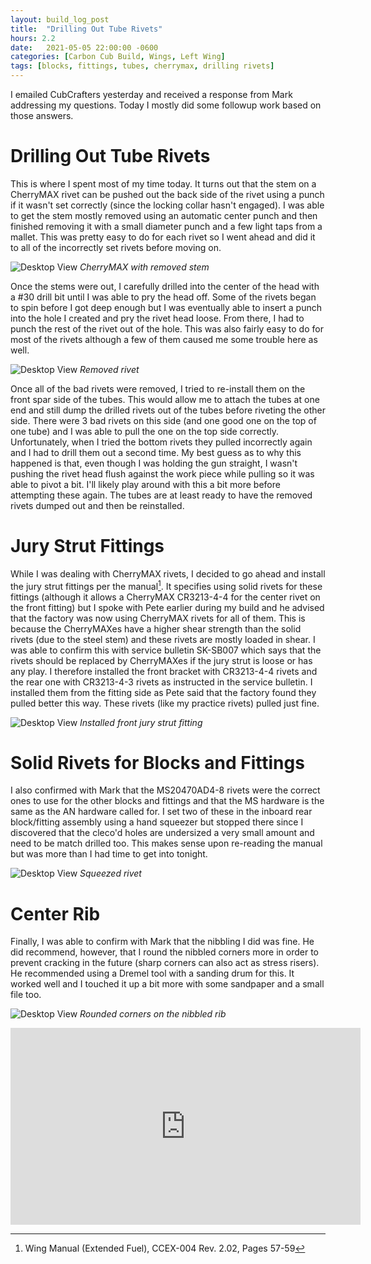 ```yaml
---
layout: build_log_post
title:  "Drilling Out Tube Rivets"
hours: 2.2
date:   2021-05-05 22:00:00 -0600
categories: [Carbon Cub Build, Wings, Left Wing]
tags: [blocks, fittings, tubes, cherrymax, drilling rivets]
---
```

I emailed CubCrafters yesterday and received a response from Mark addressing my questions. Today I mostly did some followup work based on those answers.

# Drilling Out Tube Rivets

This is where I spent most of my time today. It turns out that the stem on a CherryMAX rivet can be pushed out the back side of the rivet using a punch if it wasn't set correctly (since the locking collar hasn't engaged). I was able to get the stem mostly removed using an automatic center punch and then finished removing it with a small diameter punch and a few light taps from a mallet. This was pretty easy to do for each rivet so I went ahead and did it to all of the incorrectly set rivets before moving on.

![Desktop View](/assets/img/posts/2021/2021-05-05-drilling-out-tube-rivets/removed_stem.png)
_CherryMAX with removed stem_

Once the stems were out, I carefully drilled into the center of the head with a #30 drill bit until I was able to pry the head off. Some of the rivets began to spin before I got deep enough but I was eventually able to insert a punch into the hole I created and pry the rivet head loose. From there, I had to punch the rest of the rivet out of the hole. This was also fairly easy to do for most of the rivets although a few of them caused me some trouble here as well.

![Desktop View](/assets/img/posts/2021/2021-05-05-drilling-out-tube-rivets/removed_rivet.png)
_Removed rivet_

Once all of the bad rivets were removed, I tried to re-install them on the front spar side of the tubes. This would allow me to attach the tubes at one end and still dump the drilled rivets out of the tubes before riveting the other side. There were 3 bad rivets on this side (and one good one on the top of one tube) and I was able to pull the one on the top side correctly. Unfortunately, when I tried the bottom rivets they pulled incorrectly again and I had to drill them out a second time. My best guess as to why this happened is that, even though I was holding the gun straight, I wasn't pushing the rivet head flush against the work piece while pulling so it was able to pivot a bit. I'll likely play around with this a bit more before attempting these again. The tubes are at least ready to have the removed rivets dumped out and then be reinstalled.

# Jury Strut Fittings

While I was dealing with CherryMAX rivets, I decided to go ahead and install the jury strut fittings per the manual[^section-7-ref]. It specifies using solid rivets for these fittings (although it allows a CherryMAX CR3213-4-4 for the center rivet on the front fitting) but I spoke with Pete earlier during my build and he advised that the factory was now using CherryMAX rivets for all of them. This is because the CherryMAXes have a higher shear strength than the solid rivets (due to the steel stem) and these rivets are mostly loaded in shear. I was able to confirm this with service bulletin SK-SB007 which says that the rivets should be replaced by CherryMAXes if the jury strut is loose or has any play. I therefore installed the front bracket with CR3213-4-4 rivets and the rear one with CR3213-4-3 rivets as instructed in the service bulletin. I installed them from the fitting side as Pete said that the factory found they pulled better this way. These rivets (like my practice rivets) pulled just fine.

![Desktop View](/assets/img/posts/2021/2021-05-05-drilling-out-tube-rivets/jury_strut_fitting.png)
_Installed front jury strut fitting_

# Solid Rivets for Blocks and Fittings

I also confirmed with Mark that the MS20470AD4-8 rivets were the correct ones to use for the other blocks and fittings and that the MS hardware is the same as the AN hardware called for. I set two of these in the inboard rear block/fitting assembly using a hand squeezer but stopped there since I discovered that the cleco'd holes are undersized a very small amount and need to be match drilled too. This makes sense upon re-reading the manual but was more than I had time to get into tonight.

![Desktop View](/assets/img/posts/2021/2021-05-05-drilling-out-tube-rivets/squeezed_rivet.png)
_Squeezed rivet_

# Center Rib

Finally, I was able to confirm with Mark that the nibbling I did was fine. He did recommend, however, that I round the nibbled corners more in order to prevent cracking in the future (sharp corners can also act as stress risers). He recommended using a Dremel tool with a sanding drum for this. It worked well and I touched it up a bit more with some sandpaper and a small file too.

![Desktop View](/assets/img/posts/2021/2021-05-05-drilling-out-tube-rivets/nibbled_rib.png)
_Rounded corners on the nibbled rib_


<iframe width="560" height="315" src="https://www.youtube.com/embed/aQQrU2VTqOo" title="YouTube video player" frameborder="0" allow="accelerometer; autoplay; clipboard-write; encrypted-media; gyroscope; picture-in-picture" allowfullscreen></iframe>

[^section-7-ref]: Wing Manual (Extended Fuel), CCEX-004 Rev. 2.02, Pages 57-59